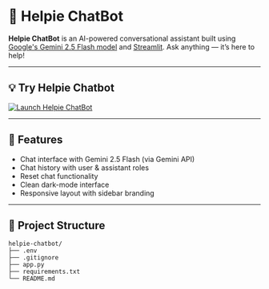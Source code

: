 # 🤖 Helpie ChatBot

**Helpie ChatBot** is an AI-powered conversational assistant built using [Google's Gemini 2.5 Flash model](https://ai.google.dev/) and [Streamlit](https://streamlit.io/). Ask anything — it’s here to help!

---
## 💡 Try Helpie Chatbot
[![Launch Helpie ChatBot](https://img.shields.io/badge/🚀%20Launch%20Helpie%20ChatBot%20App-Streamlit-red?style=for-the-badge&logo=streamlit)](https://chanaka-chatbot.streamlit.app/)

---
## 🚀 Features

- Chat interface with Gemini 2.5 Flash (via Gemini API)
- Chat history with user & assistant roles
- Reset chat functionality
- Clean dark-mode interface
- Responsive layout with sidebar branding

---

## 📁 Project Structure

```
helpie-chatbot/
├── .env
├── .gitignore
├── app.py
├── requirements.txt
└── README.md

```

